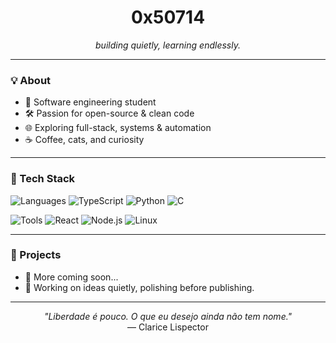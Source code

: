 <h1 align="center">0x50714</h1>
<p align="center">
  <em>building quietly, learning endlessly.</em>
</p>

---

### 💡 About

- 🧠 Software engineering student  
- 🛠️ Passion for open-source & clean code  
- 🌐 Exploring full-stack, systems & automation  
- ☕ Coffee, cats, and curiosity

---

### 🧰 Tech Stack

![Languages](https://img.shields.io/badge/-Languages:-gray?style=for-the-badge)
![TypeScript](https://img.shields.io/badge/TypeScript-3178C6?style=for-the-badge&logo=typescript&logoColor=white)
![Python](https://img.shields.io/badge/Python-3776AB?style=for-the-badge&logo=python&logoColor=white)
![C](https://img.shields.io/badge/C-00599C?style=for-the-badge&logo=c&logoColor=white)

![Tools](https://img.shields.io/badge/-Tools:-gray?style=for-the-badge)
![React](https://img.shields.io/badge/React-20232a?style=for-the-badge&logo=react&logoColor=61DAFB)
![Node.js](https://img.shields.io/badge/Node.js-339933?style=for-the-badge&logo=node-dot-js&logoColor=white)
![Linux](https://img.shields.io/badge/Linux-FCC624?style=for-the-badge&logo=linux&logoColor=black)

---

### 📂 Projects

- 🔭 More coming soon...
- 🚧 Working on ideas quietly, polishing before publishing.

---

<p align="center">
  <em>"Liberdade é pouco. O que eu desejo ainda não tem nome."</em><br>
  — Clarice Lispector
</p>
